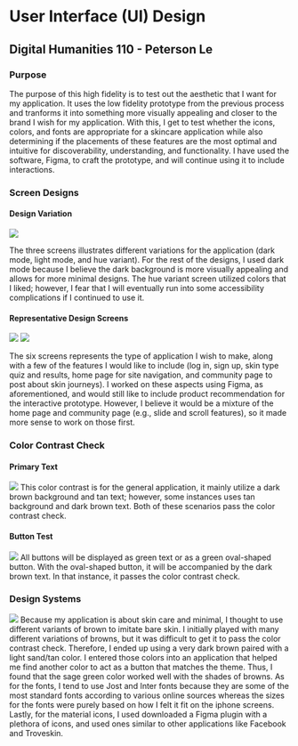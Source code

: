 # User Interface (UI) Design
## Digital Humanities 110 - Peterson Le

### Purpose
The purpose of this high fidelity is to test out the aesthetic that I want for my application. It uses the low fidelity prototype from the previous process and tranforms it into something more visually appealing and closer to the brand I wish for my application. With this, I get to test whether the icons, colors, and fonts are appropriate for a skincare application while also determining if the placements of these features are the most optimal and intuitive for discoverability, understanding, and functionality. I have used the software, Figma, to craft the prototype, and will continue using it to include interactions.

### Screen Designs
#### Design Variation
<img src= "https://user-images.githubusercontent.com/63027004/117766468-7d6eb800-b1e4-11eb-82c1-470fbcf20e27.png">

The three screens illustrates different variations for the application (dark mode, light mode, and hue variant). For the rest of the designs, I used dark mode because I believe the dark background is more visually appealing and allows for more minimal designs. The hue variant screen utilized colors that I liked; however, I fear that I will eventually run into some accessibility complications if I continued to use it.

#### Representative Design Screens
<img src= "https://user-images.githubusercontent.com/63027004/117766608-ae4eed00-b1e4-11eb-808c-10ff6c57656a.png">
<img src= "https://user-images.githubusercontent.com/63027004/117766614-b149dd80-b1e4-11eb-9f90-cd4e617c1740.png">

The six screens represents the type of application I wish to make, along with a few of the features I would like to include (log in, sign up, skin type quiz and results, home page for site navigation, and community page to post about skin journeys). I worked on these aspects using Figma, as aforementioned, and would still like to include product recommendation for the interactive prototype. However, I believe it would be a mixture of the home page and community page (e.g., slide and scroll features), so it made more sense to work on those first. 

### Color Contrast Check
#### Primary Text
<img src= "https://user-images.githubusercontent.com/63027004/117767881-6761f700-b1e6-11eb-87bb-e7416240f8f7.png">
This color contrast is for the general application, it mainly utilize a dark brown background and tan text; however, some instances uses tan background and dark brown text. Both of these scenarios pass the color contrast check.

#### Button Test
<img src= "https://user-images.githubusercontent.com/63027004/117768043-a6904800-b1e6-11eb-9863-06ab9b309b03.png">
All buttons will be displayed as green text or as a green oval-shaped button. With the oval-shaped button, it will be accompanied by the dark brown text. In that instance, it passes the color contrast check.

### Design Systems
<img src= "https://user-images.githubusercontent.com/63027004/117768327-14d50a80-b1e7-11eb-8015-15cffb2e6272.png">
Because my application is about skin care and minimal, I thought to use different variants of brown to imitate bare skin. I initially played with many different variations of browns, but it was difficult to get it to pass the color contrast check. Therefore, I ended up using a very dark brown paired with a light sand/tan color. I entered those colors into an application that helped me find another color to act as a button that matches the theme. Thus, I found that the sage green color worked well with the shades of browns. As for the fonts, I tend to use Jost and Inter fonts because they are some of the most standard fonts according to various online sources whereas the sizes for the fonts were purely based on how I felt it fit on the iphone screens. Lastly, for the material icons, I used downloaded a Figma plugin with a plethora of icons, and used ones similar to other applications like Facebook and Troveskin.
